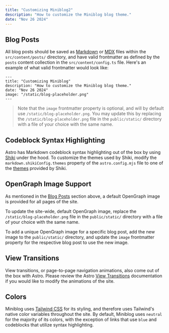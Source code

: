```yaml
---
title: "Customizing Miniblog2"
description: "How to customize the Miniblog blog theme."
date: "Nov 26 2024"
---
```


## Blog Posts

All blog posts should be saved as [Markdown](https://www.markdownguide.org/) or [MDX](https://mdxjs.com/) files within the `src/content/posts/` directory, and have valid frontmatter as defined by the `posts` content collection in the `src/content/config.ts` file. Here's an example of what valid frontmatter would look like:

```
---
title: "Customizing Miniblog"
description: "How to customize the Miniblog blog theme."
date: "Nov 26 2024"
image: "/static/blog-placeholder.png"  
---
```

> Note that the `image` frontmatter property is optional, and will by default use `/static/blog-placeholder.png`. You may update this by replacing the `/static/blog-placeholder.png` file in the `public/static/` directory with a file of your choice with the same name.

## Codeblock Syntax Highlighting

Astro has Markdown codeblock syntax highlighting out of the box by using [Shiki](https://shiki.style/) under the hood. To customize the themes used by Shiki, modify the `markdown.shikiConfig.themes` property of the `astro.config.mjs` file to one of the [themes](https://shiki.style/themes) provided by Shiki.

## OpenGraph Image Support

As mentioned in the [Blog Posts](#blog-posts) section above, a default OpenGraph image is provided for all pages of the site.

To update the site-wide, default OpenGraph image, replace the `/static/blog-placeholder.png` file in the `public/static/` directory with a file of your choice with the same name.

To add a unique OpenGraph image for a specific blog post, add the new image to the `public/static/` directory, and update the `image` frontmatter property for the respective blog post to use the new image.

## View Transitions

View transitions, or page-to-page navigation animations, also come out of the box with Astro. Please review the Astro [View Transitions](https://docs.astro.build/en/guides/view-transitions/) documentation if you would like to modify the animations of the site.

## Colors

Miniblog uses [Tailwind CSS](https://tailwindcss.com/) for its styling, and therefore uses Tailwind's native color variables throughout the site. By default, Miniblog uses `neutral` for the majority of its colors, with the exception of links that use `blue` and codeblocks that utilize syntax highlighting.

